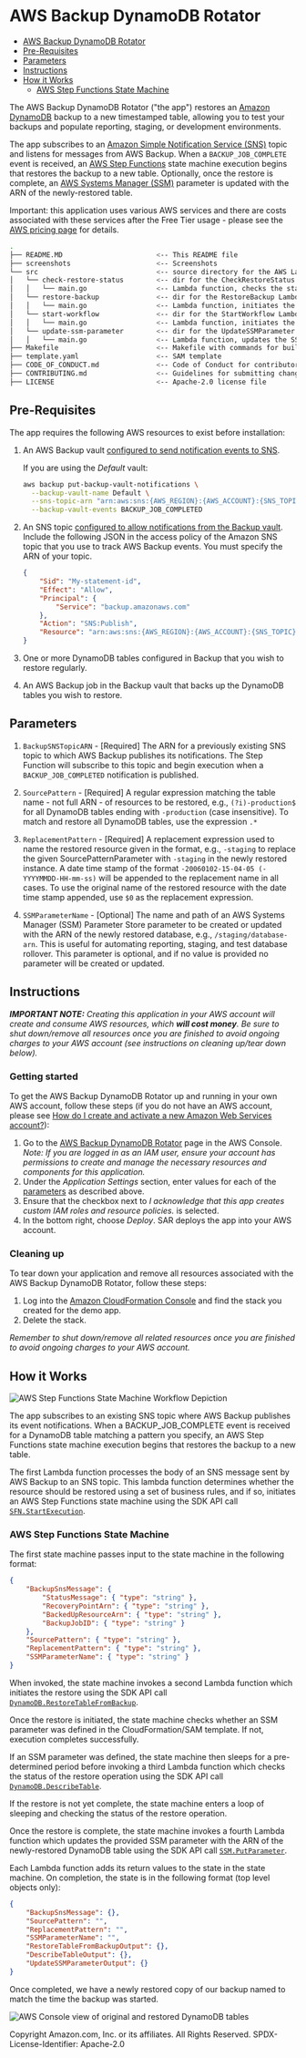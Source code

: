 # AWS Backup DynamoDB Rotator

- [AWS Backup DynamoDB Rotator](#aws-backup-dynamodb-rotator)
- [Pre-Requisites](#pre-requisites)
- [Parameters](#parameters)
- [Instructions](#instructions)
- [How it Works](#how-it-works)
  - [AWS Step Functions State Machine](#aws-step-functions-state-machine)

The AWS Backup DynamoDB Rotator ("the app") restores an [Amazon DynamoDB][dynamodb-home] backup to a new timestamped table, allowing you to test your backups and populate reporting, staging, or development environments.

The app subscribes to an [Amazon Simple Notification Service (SNS)][sns-home] topic and listens for messages from AWS Backup. When a `BACKUP_JOB_COMPLETE` event is received, an [AWS Step Functions][step-functions-home] state machine execution begins that restores the backup to a new table. Optionally, once the restore is complete, an [AWS Systems Manager (SSM)][ssm-home] parameter is updated with the ARN of the newly-restored table.

Important: this application uses various AWS services and there are costs associated with these services after the Free Tier usage - please see the [AWS  pricing page](https://aws.amazon.com/pricing/) for details.

```bash
.
├── README.MD                       <-- This README file
├── screenshots                     <-- Screenshots
└── src                             <-- source directory for the AWS Lambda functions
│   └── check-restore-status        <-- dir for the CheckRestoreStatus Lambda Function
│   │   └── main.go                 <-- Lambda function, checks the status of the restored DynamoDB table
│   └── restore-backup              <-- dir for the RestoreBackup Lambda Function
│   │   └── main.go                 <-- Lambda function, initiates the restore of the backed up DynamoDB table
│   └── start-workflow              <-- dir for the StartWorkflow Lambda Function
│   │   └── main.go                 <-- Lambda function, initiates the Step Functions state machine if required
│   └── update-ssm-parameter        <-- dir for the UpdateSSMParameter Lambda Function
│   │   └── main.go                 <-- Lambda function, updates the SSM Parameter if provided
├── Makefile                        <-- Makefile with commands for building the Lambda functions
├── template.yaml                   <-- SAM template
├── CODE_OF_CONDUCT.md              <-- Code of Conduct for contributors to this repository
├── CONTRIBUTING.md                 <-- Guidelines for submitting changes to this repository
├── LICENSE                         <-- Apache-2.0 license file
```

## Pre-Requisites

The app requires the following AWS resources to exist before installation:

1. An AWS Backup vault [configured to send notification events to SNS][backup-sns-guide].

   If you are using the *Default* vault:

   ```bash
   aws backup put-backup-vault-notifications \
     --backup-vault-name Default \
     --sns-topic-arn "arn:aws:sns:{AWS_REGION}:{AWS_ACCOUNT}:{SNS_TOPIC}" \
     --backup-vault-events BACKUP_JOB_COMPLETED
   ```

1. An SNS topic [configured to allow notifications from the Backup vault][sns-backup-config]. Include the following JSON in the access policy of the Amazon SNS topic that you use to track AWS Backup events. You must specify the ARN of your topic.

   ```json
   {
       "Sid": "My-statement-id",
       "Effect": "Allow",
       "Principal": {
           "Service": "backup.amazonaws.com"
       },
       "Action": "SNS:Publish",
       "Resource": "arn:aws:sns:{AWS_REGION}:{AWS_ACCOUNT}:{SNS_TOPIC}"
   }
   ```

1. One or more DynamoDB tables configured in Backup that you wish to restore regularly.

1. An AWS Backup job in the Backup vault that backs up the DynamoDB tables you wish to restore.

## Parameters

1. `BackupSNSTopicARN` - [Required] The ARN for a previously existing SNS topic to which AWS Backup publishes its notifications. The Step Function will subscribe to this topic and begin execution when a `BACKUP_JOB_COMPLETED` notification is published.

1. `SourcePattern` - [Required] A regular expression matching the table name - not full ARN - of resources to be restored, e.g., `(?i)-production$` for all DynamoDB tables ending with `-production` (case insensitive). To match and restore all DynamoDB tables, use the expression `.*`

1. `ReplacementPattern` - [Required] A replacement expression used to name the restored resource given in the format, e.g., `-staging` to replace the given SourcePatternParameter with `-staging` in the newly restored instance. A date time stamp of the format `-20060102-15-04-05 (-YYYYMMDD-HH-mm-ss)` will be appended to the replacement name in all cases. To use the original name of the restored resource with the date time stamp appended, use `$0` as the replacement expression.

1. `SSMParameterName` - [Optional] The name and path of an AWS Systems Manager (SSM) Parameter Store parameter to be created or updated with the ARN of the newly restored database, e.g., `/staging/database-arn`. This is useful for automating reporting, staging, and test database rollover. This parameter is optional, and if no value is provided no parameter will be created or updated.

## Instructions

***IMPORTANT NOTE:** Creating this application in your AWS account will create and consume AWS resources, which **will cost money**.  Be sure to shut down/remove all resources once you are finished to avoid ongoing charges to your AWS account (see instructions on cleaning up/tear down below).*

### Getting started

To get the AWS Backup DynamoDB Rotator up and running in your own AWS account, follow these steps (if you do not have an AWS account, please see [How do I create and activate a new Amazon Web Services account?](https://aws.amazon.com/premiumsupport/knowledge-center/create-and-activate-aws-account/)):

1. Go to the [AWS Backup DynamoDB Rotator][aws-backup-dynamodb-rotator] page in the AWS Console. *Note: If you are logged in as an IAM user, ensure your account has permissions to create and manage the necessary resources and components for this application.* 
1. Under the *Application Settings* section, enter values for each of the [parameters](#parameters) as described above.
1. Ensure that the checkbox next to *I acknowledge that this app creates custom IAM roles and resource policies.* is selected.
1. In the bottom right, choose *Deploy*. SAR deploys the app into your AWS account.

### Cleaning up

To tear down your application and remove all resources associated with the AWS Backup DynamoDB Rotator, follow these steps:

1. Log into the [Amazon CloudFormation Console][cloudformation-console] and find the stack you created for the demo app.
1. Delete the stack.

*Remember to shut down/remove all related resources once you are finished to avoid ongoing charges to your AWS account.*

## How it Works

![AWS Step Functions State Machine Workflow Depiction](screenshots/state-machine.png)

The app subscribes to an existing SNS topic where AWS Backup publishes its event notifications. When a BACKUP_JOB_COMPLETE event is received for a DynamoDB table matching a pattern you specify, an AWS Step Functions state machine execution begins that restores the backup to a new table.

The first Lambda function processes the body of an SNS message sent by AWS Backup to an SNS topic. This lambda function determines whether the resource should be restored using a set of business rules, and if so, initiates an AWS Step Functions state machine using the SDK API call [`SFN.StartExecution`][SFN.StartExecution].

### AWS Step Functions State Machine

The first state machine passes input to the state machine in the following format:

```json
{
    "BackupSnsMessage": {
        "StatusMessage": { "type": "string" },
        "RecoveryPointArn": { "type": "string" },
        "BackedUpResourceArn": { "type": "string" },
        "BackupJobID": { "type": "string" }
    },
    "SourcePattern": { "type": "string" },
    "ReplacementPattern": { "type": "string" },
    "SSMParameterName": { "type": "string" }
}
```

When invoked, the state machine invokes a second Lambda function which initiates the restore using the SDK API call [`DynamoDB.RestoreTableFromBackup`][DynamoDB.RestoreTableFromBackup].

Once the restore is initiated, the state machine checks whether an SSM parameter was defined in the CloudFormation/SAM template. If not, execution completes successfully.

If an SSM parameter was defined, the state machine then sleeps for a pre-determined period before invoking a third Lambda function which checks the status of the restore operation using the SDK API call [`DynamoDB.DescribeTable`][DynamoDB.DescribeTable].

If the restore is not yet complete, the state machine enters a loop of sleeping and checking the status of the restore operation.

Once the restore is complete, the state machine invokes a fourth Lambda function which updates the provided SSM parameter with the ARN of the newly-restored DynamoDB table using the SDK API call [`SSM.PutParameter`][SSM.PutParameter].

Each Lambda function adds its return values to the state in the state machine. On completion, the state is in the following format (top level objects only):

```json
{
    "BackupSnsMessage": {},
    "SourcePattern": "",
    "ReplacementPattern": "",
    "SSMParameterName": "",
    "RestoreTableFromBackupOutput": {},
    "DescribeTableOutput": {},
    "UpdateSSMParameterOutput": {}
}
```

Once completed, we have a newly restored copy of our backup named to match the time the backup was started.

![AWS Console view of original and restored DynamoDB tables](screenshots/restored-table.png)

Copyright Amazon.com, Inc. or its affiliates. All Rights Reserved.
SPDX-License-Identifier: Apache-2.0

[aws-backup-dynamodb-rotator]: https://console.aws.amazon.com/lambda/home#/create/app?applicationId=arn:aws:serverlessrepo:us-east-1:637093487455:applications/AWS-Backup-DynamoDB-Rotator
[backup-home]: https://aws.amazon.com/backup/
[backup-sns-guide]: https://docs.aws.amazon.com/en_pv/aws-backup/latest/devguide/sns-notifications.html
[cloudformation-console]: https://console.aws.amazon.com/cloudformation/home
[dynamodb-home]: https://aws.amazon.com/dynamodb/
[serverless-application-repository]: https://console.aws.amazon.com/serverlessrepo/home
[sns-backup-config]: https://docs.aws.amazon.com/en_pv/aws-backup/latest/devguide/sns-notifications.html#specifying-aws-backup-as-a-service-principal
[sns-home]: https://aws.amazon.com/sns/
[ssm-home]: https://aws.amazon.com/systems-manager/
[step-functions-home]: https://aws.amazon.com/step-functions/

[DynamoDB.DescribeTable]: https://docs.aws.amazon.com/sdk-for-go/api/service/dynamodb/#DynamoDB.DescribeTable
[DynamoDB.RestoreTableFromBackup]: https://docs.aws.amazon.com/sdk-for-go/api/service/dynamodb/#DynamoDB.RestoreTableFromBackup
[SFN.StartExecution]: https://docs.aws.amazon.com/sdk-for-go/api/service/sfn/#SFN.StartExecution
[SSM.PutParameter]: https://docs.aws.amazon.com/sdk-for-go/api/service/ssm/#SSM.PutParameter

[restored-table-image]: images/restored-table.png
[state-machine-image]: images/state-machine-image.png
